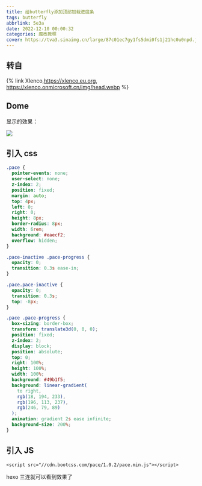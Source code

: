 ```yaml
---
title: 给butterfly添加顶部加载进度条
tags: butterfly
abbrlink: 5e3a
date: 2022-12-10 00:00:32
categories: 魔改教程
cover: https://tva3.sinaimg.cn/large/87c01ec7gy1fs5dmi0fs1j21hc0u0npd.jpg
---
```


## 转自

{% link Xlenco,https://xlenco.eu.org, https://xlenco.onmicrosoft.cn/img/head.webp %}

## Dome

显示的效果：

![](https://www.chuckle.top/images/10-1.webp)


## 引入 css

```css
.pace {
  pointer-events: none;
  user-select: none;
  z-index: 2;
  position: fixed;
  margin: auto;
  top: 4px;
  left: 0;
  right: 0;
  height: 8px;
  border-radius: 8px;
  width: 6rem;
  background: #eaecf2;
  overflow: hidden;
}

.pace-inactive .pace-progress {
  opacity: 0;
  transition: 0.3s ease-in;
}

.pace.pace-inactive {
  opacity: 0;
  transition: 0.3s;
  top: -8px;
}

.pace .pace-progress {
  box-sizing: border-box;
  transform: translate3d(0, 0, 0);
  position: fixed;
  z-index: 2;
  display: block;
  position: absolute;
  top: 0;
  right: 100%;
  height: 100%;
  width: 100%;
  background: #49b1f5;
  background: linear-gradient(
    to right,
    rgb(18, 194, 233),
    rgb(196, 113, 237),
    rgb(246, 79, 89)
  );
  animation: gradient 2s ease infinite;
  background-size: 200%;
}
```

## 引入 JS

```
<script src="//cdn.bootcss.com/pace/1.0.2/pace.min.js"></script>
```

hexo 三连就可以看到效果了